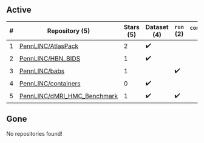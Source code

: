 ## Active
| # | Repository (5) | Stars (5) | Dataset (4) | `run` (2) | `containers-run` |
| --- | --- | --- | --- | --- | --- |
| 1 | [PennLINC/AtlasPack](https://github.com/PennLINC/AtlasPack) | 2 | :heavy_check_mark: |  |  |
| 2 | [PennLINC/HBN_BIDS](https://github.com/PennLINC/HBN_BIDS) | 1 | :heavy_check_mark: |  |  |
| 3 | [PennLINC/babs](https://github.com/PennLINC/babs) | 1 |  | :heavy_check_mark: |  |
| 4 | [PennLINC/containers](https://github.com/PennLINC/containers) | 0 | :heavy_check_mark: |  |  |
| 5 | [PennLINC/dMRI_HMC_Benchmark](https://github.com/PennLINC/dMRI_HMC_Benchmark) | 1 | :heavy_check_mark: | :heavy_check_mark: |  |

## Gone
No repositories found!
